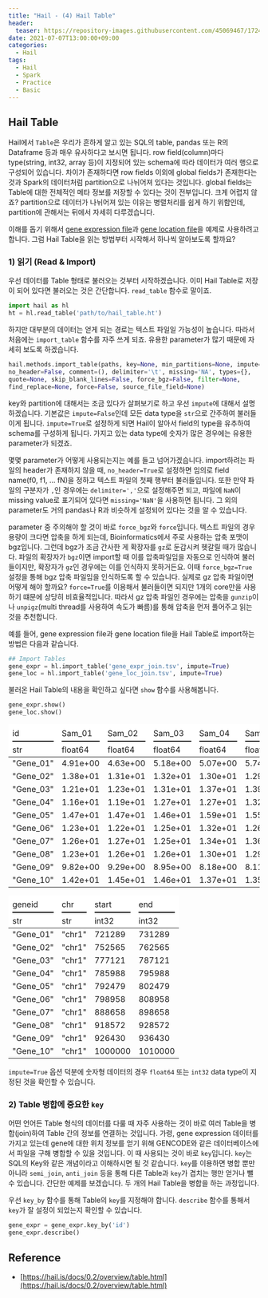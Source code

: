 ```yaml
---
title: "Hail - (4) Hail Table"
header:
  teaser: https://repository-images.githubusercontent.com/45069467/17243d00-7409-11ea-8faa-f09d532a9e98
date: 2021-07-07T13:00:00+09:00
categories:
  - Hail
tags:
  - Hail
  - Spark
  - Practice
  - Basic
---
```


## Hail Table

Hail에서 `Table`은 우리가 흔하게 알고 있는 SQL의 table, pandas 또는 R의 Dataframe 등과 매우 유사하다고 보시면 됩니다. row field(column)마다 type(string, int32, array 등)이 지정되어 있는 schema에 따라 데이터가 여러 행으로 구성되어 있습니다. 차이가 존재하다면 row fields 이외에 global fields가 존재한다는 것과 Spark의 데이터처럼 partition으로 나뉘어져 있다는 것입니다. global fields는 Table에 대한 전체적인 메타 정보를 저장할 수 있다는 것이 전부입니다. 크게 어렵지 않죠? partition으로 데이터가 나뉘어져 있는 이유는 병렬처리를 쉽게 하기 위함인데, partition에 관해서는 뒤에서 자세히 다루겠습니다.

이해를 돕기 위해서 [gene expression file][1]과 [gene location file][2]을 예제로 사용하려고 합니다.
그럼 Hail Table을 읽는 방법부터 시작해서 하나씩 알아보도록 할까요?

### 1) 읽기 (Read & Import)

우선 데이터를 Table 형태로 불러오는 것부터 시작하겠습니다.
이미 Hail Table로 저장이 되어 있다면 불러오는 것은 간단합니다. `read_table` 함수로 말이죠.

```python
import hail as hl
ht = hl.read_table('path/to/hail_table.ht')
```

하지만 대부분의 데이터는 얻게 되는 경로는 텍스트 파일일 가능성이 높습니다. 따라서 처음에는  `import_table` 함수를 자주 쓰게 되죠. 유용한 parameter가 많기 때문에 자세히 보도록 하겠습니다.

```python
hail.methods.import_table(paths, key=None, min_partitions=None, impute=False, 
no_header=False, comment=(), delimiter='\t', missing='NA', types={}, 
quote=None, skip_blank_lines=False, force_bgz=False, filter=None, 
find_replace=None, force=False, source_file_field=None)
```

key와 partition에 대해서는 조금 있다가 살펴보기로 하고 우선 `impute`에 대해서 설명하겠습니다. 기본값은 `impute=False`인데 모든 data type을 `str`으로 간주하여 불러들이게 됩니다. `impute=True`로 설정하게 되면 Hail이 알아서 field의 type을 유추하여 schema를 구성하게 됩니다. 가지고 있는 data type에 숫자가 많은 경우에는 유용한 parameter가 되겠죠.

몇몇 parameter가 어떻게 사용되는지는 예를 들고 넘어가겠습니다. import하려는 파일의 header가 존재하지 않을 때, `no_header=True`로 설정하면 임의로 field name(f0, f1, … fN)을 정하고 텍스트 파일의 첫째 행부터 불러들입니다. 또한 만약 파일의 구분자가 `,`인 경우에는 `delimiter=','`으로 설정해주면 되고, 파일에 `NaN`이 missing value로 표기되어 있다면 `missing='NaN'`을 사용하면 됩니다. 그 외의 parameter도 거의 pandas나 R과 비슷하게 설정되어 있다는 것을 알 수 있습니다.

parameter 중 주의해야 할 것이 바로 `force_bgz`와 `force`입니다. 텍스트 파일의 경우 용량이 크다면 압축을 하게 되는데, Bioinformatics에서 주로 사용하는 압축 포맷이 bgz입니다. 그런데 bgz가 조금 간사한 게 확장자를 `gz`로 둔갑시켜 헷갈릴 때가 많습니다. 파일의 확장자가 `bgz`이면 import할 때 이를 압축파일임을 자동으로 인식하여 불러들이지만, 확장자가 `gz`인 경우에는 이를 인식하지 못하거든요. 이때 `force_bgz=True` 설정을 통해 bgz 압축 파일임을 인식하도록 할 수 있습니다. 실제로 gz 압축 파일이면 어떻게 해야 할까요? `force=True`를 이용해서 불러들이면 되지만 1개의 core만을 사용하기 떄문에 상당히 비효율적입니다. 따라서 gz 압축 파일인 경우에는 압축을 `gunzip`이나 `unpigz`(multi thread를 사용하여 속도가 빠름)를 통해 압축을 먼저 풀어주고 읽는 것을 추천합니다.

예를 들어, gene expression file과 gene location file을 Hail Table로 import하는 방법은 다음과 같습니다.

```python
## Import Tables
gene_expr = hl.import_table('gene_expr_join.tsv', impute=True)
gene_loc = hl.import_table('gene_loc_join.tsv', impute=True)
```

불러온 Hail Table의 내용을 확인하고 싶다면 `show` 함수를 사용해봅니다.

```python
gene_expr.show()
gene_loc.show()
```

<table><thead bgcolor="white"><tr><td style="white-space: nowrap; max-width: 500px; overflow: hidden; text-overflow: ellipsis; " colspan="1"><div style="text-align: left;"></div></td><td style="white-space: nowrap; max-width: 500px; overflow: hidden; text-overflow: ellipsis; " colspan="1"><div style="text-align: left;"></div></td><td style="white-space: nowrap; max-width: 500px; overflow: hidden; text-overflow: ellipsis; " colspan="1"><div style="text-align: left;"></div></td><td style="white-space: nowrap; max-width: 500px; overflow: hidden; text-overflow: ellipsis; " colspan="1"><div style="text-align: left;"></div></td><td style="white-space: nowrap; max-width: 500px; overflow: hidden; text-overflow: ellipsis; " colspan="1"><div style="text-align: left;"></div></td><td style="white-space: nowrap; max-width: 500px; overflow: hidden; text-overflow: ellipsis; " colspan="1"><div style="text-align: left;"></div></td></tr><tr><td style="white-space: nowrap; max-width: 500px; overflow: hidden; text-overflow: ellipsis; " colspan="1"><div style="text-align: left;border-bottom: solid 2px #000; padding-bottom: 5px">id</div></td><td style="white-space: nowrap; max-width: 500px; overflow: hidden; text-overflow: ellipsis; " colspan="1"><div style="text-align: left;border-bottom: solid 2px #000; padding-bottom: 5px">Sam_01</div></td><td style="white-space: nowrap; max-width: 500px; overflow: hidden; text-overflow: ellipsis; " colspan="1"><div style="text-align: left;border-bottom: solid 2px #000; padding-bottom: 5px">Sam_02</div></td><td style="white-space: nowrap; max-width: 500px; overflow: hidden; text-overflow: ellipsis; " colspan="1"><div style="text-align: left;border-bottom: solid 2px #000; padding-bottom: 5px">Sam_03</div></td><td style="white-space: nowrap; max-width: 500px; overflow: hidden; text-overflow: ellipsis; " colspan="1"><div style="text-align: left;border-bottom: solid 2px #000; padding-bottom: 5px">Sam_04</div></td><td style="white-space: nowrap; max-width: 500px; overflow: hidden; text-overflow: ellipsis; " colspan="1"><div style="text-align: left;border-bottom: solid 2px #000; padding-bottom: 5px">Sam_05</div></td></tr><tr><td style="white-space: nowrap; max-width: 500px; overflow: hidden; text-overflow: ellipsis; text-align: left;">str</td><td style="white-space: nowrap; max-width: 500px; overflow: hidden; text-overflow: ellipsis; text-align: left;">float64</td><td style="white-space: nowrap; max-width: 500px; overflow: hidden; text-overflow: ellipsis; text-align: left;">float64</td><td style="white-space: nowrap; max-width: 500px; overflow: hidden; text-overflow: ellipsis; text-align: left;">float64</td><td style="white-space: nowrap; max-width: 500px; overflow: hidden; text-overflow: ellipsis; text-align: left;">float64</td><td style="white-space: nowrap; max-width: 500px; overflow: hidden; text-overflow: ellipsis; text-align: left;">float64</td></tr>
</thead><tbody><tr><td style="white-space: nowrap; max-width: 500px; overflow: hidden; text-overflow: ellipsis; ">"Gene_01"</td><td style="white-space: nowrap; max-width: 500px; overflow: hidden; text-overflow: ellipsis; ">4.91e+00</td><td style="white-space: nowrap; max-width: 500px; overflow: hidden; text-overflow: ellipsis; ">4.63e+00</td><td style="white-space: nowrap; max-width: 500px; overflow: hidden; text-overflow: ellipsis; ">5.18e+00</td><td style="white-space: nowrap; max-width: 500px; overflow: hidden; text-overflow: ellipsis; ">5.07e+00</td><td style="white-space: nowrap; max-width: 500px; overflow: hidden; text-overflow: ellipsis; ">5.74e+00</td></tr>
<tr><td style="white-space: nowrap; max-width: 500px; overflow: hidden; text-overflow: ellipsis; ">"Gene_02"</td><td style="white-space: nowrap; max-width: 500px; overflow: hidden; text-overflow: ellipsis; ">1.38e+01</td><td style="white-space: nowrap; max-width: 500px; overflow: hidden; text-overflow: ellipsis; ">1.31e+01</td><td style="white-space: nowrap; max-width: 500px; overflow: hidden; text-overflow: ellipsis; ">1.32e+01</td><td style="white-space: nowrap; max-width: 500px; overflow: hidden; text-overflow: ellipsis; ">1.30e+01</td><td style="white-space: nowrap; max-width: 500px; overflow: hidden; text-overflow: ellipsis; ">1.29e+01</td></tr>
<tr><td style="white-space: nowrap; max-width: 500px; overflow: hidden; text-overflow: ellipsis; ">"Gene_03"</td><td style="white-space: nowrap; max-width: 500px; overflow: hidden; text-overflow: ellipsis; ">1.21e+01</td><td style="white-space: nowrap; max-width: 500px; overflow: hidden; text-overflow: ellipsis; ">1.23e+01</td><td style="white-space: nowrap; max-width: 500px; overflow: hidden; text-overflow: ellipsis; ">1.31e+01</td><td style="white-space: nowrap; max-width: 500px; overflow: hidden; text-overflow: ellipsis; ">1.37e+01</td><td style="white-space: nowrap; max-width: 500px; overflow: hidden; text-overflow: ellipsis; ">1.39e+01</td></tr>
<tr><td style="white-space: nowrap; max-width: 500px; overflow: hidden; text-overflow: ellipsis; ">"Gene_04"</td><td style="white-space: nowrap; max-width: 500px; overflow: hidden; text-overflow: ellipsis; ">1.16e+01</td><td style="white-space: nowrap; max-width: 500px; overflow: hidden; text-overflow: ellipsis; ">1.19e+01</td><td style="white-space: nowrap; max-width: 500px; overflow: hidden; text-overflow: ellipsis; ">1.27e+01</td><td style="white-space: nowrap; max-width: 500px; overflow: hidden; text-overflow: ellipsis; ">1.27e+01</td><td style="white-space: nowrap; max-width: 500px; overflow: hidden; text-overflow: ellipsis; ">1.32e+01</td></tr>
<tr><td style="white-space: nowrap; max-width: 500px; overflow: hidden; text-overflow: ellipsis; ">"Gene_05"</td><td style="white-space: nowrap; max-width: 500px; overflow: hidden; text-overflow: ellipsis; ">1.47e+01</td><td style="white-space: nowrap; max-width: 500px; overflow: hidden; text-overflow: ellipsis; ">1.47e+01</td><td style="white-space: nowrap; max-width: 500px; overflow: hidden; text-overflow: ellipsis; ">1.46e+01</td><td style="white-space: nowrap; max-width: 500px; overflow: hidden; text-overflow: ellipsis; ">1.59e+01</td><td style="white-space: nowrap; max-width: 500px; overflow: hidden; text-overflow: ellipsis; ">1.55e+01</td></tr>
<tr><td style="white-space: nowrap; max-width: 500px; overflow: hidden; text-overflow: ellipsis; ">"Gene_06"</td><td style="white-space: nowrap; max-width: 500px; overflow: hidden; text-overflow: ellipsis; ">1.23e+01</td><td style="white-space: nowrap; max-width: 500px; overflow: hidden; text-overflow: ellipsis; ">1.22e+01</td><td style="white-space: nowrap; max-width: 500px; overflow: hidden; text-overflow: ellipsis; ">1.25e+01</td><td style="white-space: nowrap; max-width: 500px; overflow: hidden; text-overflow: ellipsis; ">1.32e+01</td><td style="white-space: nowrap; max-width: 500px; overflow: hidden; text-overflow: ellipsis; ">1.26e+01</td></tr>
<tr><td style="white-space: nowrap; max-width: 500px; overflow: hidden; text-overflow: ellipsis; ">"Gene_07"</td><td style="white-space: nowrap; max-width: 500px; overflow: hidden; text-overflow: ellipsis; ">1.26e+01</td><td style="white-space: nowrap; max-width: 500px; overflow: hidden; text-overflow: ellipsis; ">1.27e+01</td><td style="white-space: nowrap; max-width: 500px; overflow: hidden; text-overflow: ellipsis; ">1.25e+01</td><td style="white-space: nowrap; max-width: 500px; overflow: hidden; text-overflow: ellipsis; ">1.34e+01</td><td style="white-space: nowrap; max-width: 500px; overflow: hidden; text-overflow: ellipsis; ">1.36e+01</td></tr>
<tr><td style="white-space: nowrap; max-width: 500px; overflow: hidden; text-overflow: ellipsis; ">"Gene_08"</td><td style="white-space: nowrap; max-width: 500px; overflow: hidden; text-overflow: ellipsis; ">1.23e+01</td><td style="white-space: nowrap; max-width: 500px; overflow: hidden; text-overflow: ellipsis; ">1.26e+01</td><td style="white-space: nowrap; max-width: 500px; overflow: hidden; text-overflow: ellipsis; ">1.26e+01</td><td style="white-space: nowrap; max-width: 500px; overflow: hidden; text-overflow: ellipsis; ">1.30e+01</td><td style="white-space: nowrap; max-width: 500px; overflow: hidden; text-overflow: ellipsis; ">1.29e+01</td></tr>
<tr><td style="white-space: nowrap; max-width: 500px; overflow: hidden; text-overflow: ellipsis; ">"Gene_09"</td><td style="white-space: nowrap; max-width: 500px; overflow: hidden; text-overflow: ellipsis; ">9.82e+00</td><td style="white-space: nowrap; max-width: 500px; overflow: hidden; text-overflow: ellipsis; ">9.29e+00</td><td style="white-space: nowrap; max-width: 500px; overflow: hidden; text-overflow: ellipsis; ">8.95e+00</td><td style="white-space: nowrap; max-width: 500px; overflow: hidden; text-overflow: ellipsis; ">8.18e+00</td><td style="white-space: nowrap; max-width: 500px; overflow: hidden; text-overflow: ellipsis; ">8.11e+00</td></tr>
<tr><td style="white-space: nowrap; max-width: 500px; overflow: hidden; text-overflow: ellipsis; ">"Gene_10"</td><td style="white-space: nowrap; max-width: 500px; overflow: hidden; text-overflow: ellipsis; ">1.42e+01</td><td style="white-space: nowrap; max-width: 500px; overflow: hidden; text-overflow: ellipsis; ">1.45e+01</td><td style="white-space: nowrap; max-width: 500px; overflow: hidden; text-overflow: ellipsis; ">1.46e+01</td><td style="white-space: nowrap; max-width: 500px; overflow: hidden; text-overflow: ellipsis; ">1.37e+01</td><td style="white-space: nowrap; max-width: 500px; overflow: hidden; text-overflow: ellipsis; ">1.35e+01</td></tr>
</tbody></table>

<table><thead bgcolor="white"><tr><td style="white-space: nowrap; max-width: 500px; overflow: hidden; text-overflow: ellipsis; " colspan="1"><div style="text-align: left;"></div></td><td style="white-space: nowrap; max-width: 500px; overflow: hidden; text-overflow: ellipsis; " colspan="1"><div style="text-align: left;"></div></td><td style="white-space: nowrap; max-width: 500px; overflow: hidden; text-overflow: ellipsis; " colspan="1"><div style="text-align: left;"></div></td><td style="white-space: nowrap; max-width: 500px; overflow: hidden; text-overflow: ellipsis; " colspan="1"><div style="text-align: left;"></div></td></tr><tr><td style="white-space: nowrap; max-width: 500px; overflow: hidden; text-overflow: ellipsis; " colspan="1"><div style="text-align: left;border-bottom: solid 2px #000; padding-bottom: 5px">geneid</div></td><td style="white-space: nowrap; max-width: 500px; overflow: hidden; text-overflow: ellipsis; " colspan="1"><div style="text-align: left;border-bottom: solid 2px #000; padding-bottom: 5px">chr</div></td><td style="white-space: nowrap; max-width: 500px; overflow: hidden; text-overflow: ellipsis; " colspan="1"><div style="text-align: left;border-bottom: solid 2px #000; padding-bottom: 5px">start</div></td><td style="white-space: nowrap; max-width: 500px; overflow: hidden; text-overflow: ellipsis; " colspan="1"><div style="text-align: left;border-bottom: solid 2px #000; padding-bottom: 5px">end</div></td></tr><tr><td style="white-space: nowrap; max-width: 500px; overflow: hidden; text-overflow: ellipsis; text-align: left;">str</td><td style="white-space: nowrap; max-width: 500px; overflow: hidden; text-overflow: ellipsis; text-align: left;">str</td><td style="white-space: nowrap; max-width: 500px; overflow: hidden; text-overflow: ellipsis; text-align: left;">int32</td><td style="white-space: nowrap; max-width: 500px; overflow: hidden; text-overflow: ellipsis; text-align: left;">int32</td></tr>
</thead><tbody><tr><td style="white-space: nowrap; max-width: 500px; overflow: hidden; text-overflow: ellipsis; ">"Gene_01"</td><td style="white-space: nowrap; max-width: 500px; overflow: hidden; text-overflow: ellipsis; ">"chr1"</td><td style="white-space: nowrap; max-width: 500px; overflow: hidden; text-overflow: ellipsis; ">721289</td><td style="white-space: nowrap; max-width: 500px; overflow: hidden; text-overflow: ellipsis; ">731289</td></tr>
<tr><td style="white-space: nowrap; max-width: 500px; overflow: hidden; text-overflow: ellipsis; ">"Gene_02"</td><td style="white-space: nowrap; max-width: 500px; overflow: hidden; text-overflow: ellipsis; ">"chr1"</td><td style="white-space: nowrap; max-width: 500px; overflow: hidden; text-overflow: ellipsis; ">752565</td><td style="white-space: nowrap; max-width: 500px; overflow: hidden; text-overflow: ellipsis; ">762565</td></tr>
<tr><td style="white-space: nowrap; max-width: 500px; overflow: hidden; text-overflow: ellipsis; ">"Gene_03"</td><td style="white-space: nowrap; max-width: 500px; overflow: hidden; text-overflow: ellipsis; ">"chr1"</td><td style="white-space: nowrap; max-width: 500px; overflow: hidden; text-overflow: ellipsis; ">777121</td><td style="white-space: nowrap; max-width: 500px; overflow: hidden; text-overflow: ellipsis; ">787121</td></tr>
<tr><td style="white-space: nowrap; max-width: 500px; overflow: hidden; text-overflow: ellipsis; ">"Gene_04"</td><td style="white-space: nowrap; max-width: 500px; overflow: hidden; text-overflow: ellipsis; ">"chr1"</td><td style="white-space: nowrap; max-width: 500px; overflow: hidden; text-overflow: ellipsis; ">785988</td><td style="white-space: nowrap; max-width: 500px; overflow: hidden; text-overflow: ellipsis; ">795988</td></tr>
<tr><td style="white-space: nowrap; max-width: 500px; overflow: hidden; text-overflow: ellipsis; ">"Gene_05"</td><td style="white-space: nowrap; max-width: 500px; overflow: hidden; text-overflow: ellipsis; ">"chr1"</td><td style="white-space: nowrap; max-width: 500px; overflow: hidden; text-overflow: ellipsis; ">792479</td><td style="white-space: nowrap; max-width: 500px; overflow: hidden; text-overflow: ellipsis; ">802479</td></tr>
<tr><td style="white-space: nowrap; max-width: 500px; overflow: hidden; text-overflow: ellipsis; ">"Gene_06"</td><td style="white-space: nowrap; max-width: 500px; overflow: hidden; text-overflow: ellipsis; ">"chr1"</td><td style="white-space: nowrap; max-width: 500px; overflow: hidden; text-overflow: ellipsis; ">798958</td><td style="white-space: nowrap; max-width: 500px; overflow: hidden; text-overflow: ellipsis; ">808958</td></tr>
<tr><td style="white-space: nowrap; max-width: 500px; overflow: hidden; text-overflow: ellipsis; ">"Gene_07"</td><td style="white-space: nowrap; max-width: 500px; overflow: hidden; text-overflow: ellipsis; ">"chr1"</td><td style="white-space: nowrap; max-width: 500px; overflow: hidden; text-overflow: ellipsis; ">888658</td><td style="white-space: nowrap; max-width: 500px; overflow: hidden; text-overflow: ellipsis; ">898658</td></tr>
<tr><td style="white-space: nowrap; max-width: 500px; overflow: hidden; text-overflow: ellipsis; ">"Gene_08"</td><td style="white-space: nowrap; max-width: 500px; overflow: hidden; text-overflow: ellipsis; ">"chr1"</td><td style="white-space: nowrap; max-width: 500px; overflow: hidden; text-overflow: ellipsis; ">918572</td><td style="white-space: nowrap; max-width: 500px; overflow: hidden; text-overflow: ellipsis; ">928572</td></tr>
<tr><td style="white-space: nowrap; max-width: 500px; overflow: hidden; text-overflow: ellipsis; ">"Gene_09"</td><td style="white-space: nowrap; max-width: 500px; overflow: hidden; text-overflow: ellipsis; ">"chr1"</td><td style="white-space: nowrap; max-width: 500px; overflow: hidden; text-overflow: ellipsis; ">926430</td><td style="white-space: nowrap; max-width: 500px; overflow: hidden; text-overflow: ellipsis; ">936430</td></tr>
<tr><td style="white-space: nowrap; max-width: 500px; overflow: hidden; text-overflow: ellipsis; ">"Gene_10"</td><td style="white-space: nowrap; max-width: 500px; overflow: hidden; text-overflow: ellipsis; ">"chr1"</td><td style="white-space: nowrap; max-width: 500px; overflow: hidden; text-overflow: ellipsis; ">1000000</td><td style="white-space: nowrap; max-width: 500px; overflow: hidden; text-overflow: ellipsis; ">1010000</td></tr>
</tbody></table>

`impute=True` 옵션 덕분에 숫자형 데이터의 경우 `float64` 또는 `int32` data type이 지정된 것을 확인할 수 있습니다.

### 2) Table 병합에 중요한 `key`

어떤 언어든 Table 형식의 데이터를 다룰 때 자주 사용하는 것이 바로 여러 Table을 병합(join)하여 Table 간의 정보를 연결하는 것입니다. 가령, gene expression 데이터를 가지고 있는데 gene에 대한 위치 정보를 얻기 위해 GENCODE와 같은 데이터베이스에서 파일을 구해 병합할 수 있을 것입니다. 이 때 사용되는 것이 바로 `key`입니다. `key`는 SQL의 Key와 같은 개념이라고 이해하시면 될 것 같습니다. `key`를 이용하면 병합 뿐만 아니라 `semi_join`, `anti_join` 등을 통해 다른 Table과 `key`가 겹치는 행만 얻거나 뺄 수 있습니다. 간단한 예제를 보겠습니다. 두 개의 Hail Table을 병합을 하는 과정입니다.

우선 `key_by` 함수를 통해 Table의 `key`를 지정해야 합니다. `describe` 함수를 통해서 `key`가 잘 설정이 되었는지 확인할 수 있습니다.
```python
gene_expr = gene_expr.key_by('id')
gene_expr.describe()
```

Reference
---
- [https://hail.is/docs/0.2/overview/table.html](https://hail.is/docs/0.2/overview/table.html)


[1]:/assets/files/gene_expr_join.tsv
[2]:/assets/files/gene_loc_join.tsv